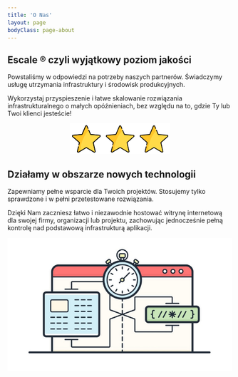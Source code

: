 ```yaml
---
title: 'O Nas'
layout: page
bodyClass: page-about
---
```


## Escale ® czyli wyjątkowy poziom jakości

Powstaliśmy w odpowiedzi na potrzeby naszych partnerów. Świadczymy usługę utrzymania infrastruktury i środowisk produkcyjnych.

Wykorzystaj przyspieszenie i łatwe skalowanie rozwiązania infrastrukturalnego o małych opóźnieniach, bez względu na to, gdzie Ty lub Twoi klienci jesteście!

<p align="center">
  <img src="/images/illustrations/quality.png">
</p>

## Działamy w obszarze nowych technologii

Zapewniamy pełne wsparcie dla Twoich projektów. Stosujemy tylko sprawdzone i w pełni przetestowane rozwiązania.

Dzięki Nam zaczniesz łatwo i niezawodnie hostować witrynę internetową dla swojej firmy, organizacji lub projektu, zachowując jednocześnie pełną kontrolę nad podstawową infrastrukturą aplikacji.

<p align="center">
  <img src="/images/illustrations/speed.png">
</p>
